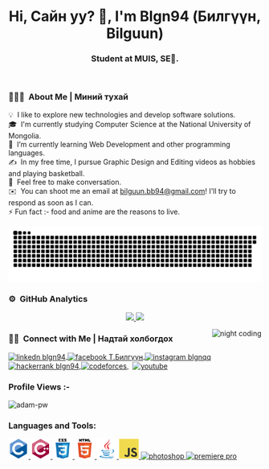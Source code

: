 <h1 align="center">Hi, Сайн уу? 👋, I'm Blgn94 (Билгүүн, Bilguun)</h1>
<h3 align="center">Student at MUIS, SE🌟.</h3>

<br>

### 👨🏻‍💻 &nbsp;About Me | Миний тухай

💡 &nbsp;I like to explore new technologies and develop software solutions.\
🎓 &nbsp;I'm currently studying Computer Science at the National University of Mongolia.\
🌱 &nbsp;I’m currently learning Web Development and other programming languages.\
✍️ &nbsp;In my free time, I pursue Graphic Design and Editing videos as hobbies and playing basketball.\
💬 &nbsp;Feel free to make conversation.\
✉️ &nbsp;You can shoot me an email at bilguun.bb94@gmail.com! I'll try to respond as soon as I can.\
⚡ Fun fact :- food and anime are the reasons to live.

![snake gif](https://github.com/TekyaygilFethi/TekyaygilFethi/blob/output/github-contribution-grid-snake.svg)

### ⚙️ &nbsp;GitHub Analytics

<p align="center">
<a href="https://github.com/blgn94">
  <img height="180em" src="https://github-readme-stats-eight-theta.vercel.app/api?username=Blgn94&show_icons=true&theme=algolia&include_all_commits=true&count_private=true"/>
  <img height="180em" src="https://github-readme-stats-eight-theta.vercel.app/api/top-langs/?username=Blgn94&layout=compact&langs_count=8&theme=algolia"/>
</a>
</p>

<p><img align="right" src="https://github.com/Adam-pw/Adam-pw/blob/main/animation_500_kxa883sd.gif" alt="night coding" /></p>

### 🤝🏻 &nbsp;Connect with Me | Надтай холбогдох

<p align="left">
  <a href="https://www.linkedin.com/in/bilguun-tuvshindelger-5795b4230/" target="blank">
    <img align="center" src="https://raw.githubusercontent.com/rahuldkjain/github-profile-readme-generator/master/src/images/icons/Social/linked-in-alt.svg" alt="linkedn blgn94"     height="30" width="40"/>
  </a>
  <a href="https://www.facebook.com/blgn94/" target="blank">
    <img align="center" src="https://raw.githubusercontent.com/rahuldkjain/github-profile-readme-generator/master/src/images/icons/Social/facebook.svg" alt="facebook Т.Билгүүн"       height="30" width="40"/>
  </a>
  <a href="https://www.instagram.com/blgnqq/" target="blank">
    <img align="center" src="https://raw.githubusercontent.com/rahuldkjain/github-profile-readme-generator/master/src/images/icons/Social/instagram.svg" alt="instagram blgnqq"             height="30" width="40"/>
  </a>
  <a href="https://www.hackerrank.com/bilguun_bb94" target="blank">
    <img align="center" src="https://raw.githubusercontent.com/rahuldkjain/github-profile-readme-generator/master/src/images/icons/Social/hackerrank.svg" alt="hackerrank blgn94"         height="30" width="40"/>
  </a>
  <a href="https://codeforces.com/profile/blgn94" target="blank">
    <img align="center" src="https://www.stopstalk.com/stopstalk/static/images/codeforces_logo.png?_rev=20200525084052" alt="codeforces" height="30" width="40"/>
  </a> &nbsp;
  <a href="https://www.youtube.com/channel/UCN5p7qVgXwFvGv6d-XgH7tA/videos" target="blank">
    <img align="center" src="https://upload.wikimedia.org/wikipedia/commons/thumb/0/09/YouTube_full-color_icon_%282017%29.svg/2560px-YouTube_full-color_icon_%282017%29.svg.png"     alt="youtube" height="30" width="40"/>
  </a>
</p>

<p align="right"> 
  <h3>Profile Views :-</h3> <img src="https://komarev.com/ghpvc/?username=Blgn94&label=Profile%20views&color=0e75b6&style=flat" alt="adam-pw"/> 
</p>

<h3 align="left">Languages and Tools:</h3>
<p align="left"> 
    <a href="https://www.cprogramming.com/" target="_blank" rel="noreferrer"> 
      <img src="https://raw.githubusercontent.com/devicons/devicon/master/icons/c/c-original.svg" alt="c" width="40" height="40"/>
    </a> 
    <a href="https://www.w3schools.com/cpp/" target="_blank" rel="noreferrer">
      <img src="https://raw.githubusercontent.com/devicons/devicon/master/icons/cplusplus/cplusplus-original.svg" alt="cplusplus" width="40" height="40"/>
    </a>
    <a href="https://www.w3schools.com/css/" target="_blank" rel="noreferrer">
      <img src="https://raw.githubusercontent.com/devicons/devicon/master/icons/css3/css3-original-wordmark.svg" alt="css3"
      width="40" height="40"/>
    </a>
    <a href="https://www.w3.org/html/" target="_blank" rel="noreferrer">
      <img src="https://raw.githubusercontent.com/devicons/devicon/master/icons/html5/html5-original-wordmark.svg" alt="html5" width="40" height="40"/>
    </a>
    <a href="https://www.java.com" target="_blank" rel="noreferrer">
      <img src="https://raw.githubusercontent.com/devicons/devicon/master/icons/java/java-original.svg" alt="java" width="40" height="40"/>
    </a>
    <a href="https://developer.mozilla.org/en-US/docs/Web/JavaScript" target="_blank" rel="noreferrer">
      <img src="https://raw.githubusercontent.com/devicons/devicon/master/icons/javascript/javascript-original.svg" alt="javascript" width="40" height="40"/>
    </a>
    <a href="https://www.photoshop.com/en" target="_blank" rel="noreferrer">
      <img src="https://logodownload.org/wp-content/uploads/2019/10/photoshop-logo.png" alt="photoshop" width="40" height="40"/>
    </a>
    <a href="https://www.adobe.com/products/premiere.html" target="_blank" rel="noreferrer">
      <img src="https://crackshash.com/wp-content/uploads/2020/08/Adobe_Premiere_Pro_CC_icon-768x749.png" alt="premiere pro" width="40" height="40"/>
    </a>
</p>

<br>
